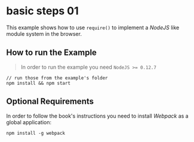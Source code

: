 # basic steps 01

This example shows how to use `require()` to implement a _NodeJS_ like module system in the browser.


## How to run the Example

> In order to run the example you need `NodeJS >= 0.12.7`

	// run those from the example's folder
	npm install && npm start
	
	
## Optional Requirements

In order to follow the book's instructions you need to install _Webpack_ as a global application:

	npm install -g webpack
	